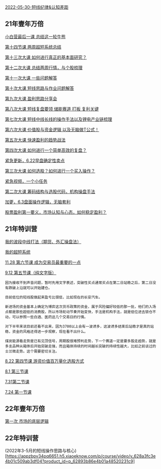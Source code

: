 [2022-05-30-短线纪律&认知差距](2022-05-30-短线纪律&认知差距.md)

## 21年壹年万倍

[小白营最后一课 总结这一轮牛熊](https://appzbpv34pq6651.h5.xiaoeknow.com/p/course/video/v_621b13bce4b054255da225bb?product_id=p_60b0ef39e4b07e4d7fd9e2e6)

[第十四节课 两周超短系统总结](https://appzbpv34pq6651.h5.xiaoeknow.com/p/course/video/v_61a3584de4b0b4bf0ab33876?product_id=p_60b0ef39e4b07e4d7fd9e2e6)

[第十三次大课 如何进行真正的基本面研究？](https://appzbpv34pq6651.h5.xiaoeknow.com/p/course/video/v_616bdbf3e4b0a052bf6735ce?product_id=p_60b0ef39e4b07e4d7fd9e2e6)

[第十二次大课 总结两周行情，与个股梳理](https://appzbpv34pq6651.h5.xiaoeknow.com/p/course/video/v_613dd095e4b0448bf6588f9e?product_id=p_60b0ef39e4b07e4d7fd9e2e6)

[第十一次大课 一些问题解答](https://appzbpv34pq6651.h5.xiaoeknow.com/p/course/video/v_612b9ed4e4b0e1ddfcf26797?product_id=p_60b0ef39e4b07e4d7fd9e2e6)

[第十次大课 短线思路与作业问题解答](https://appzbpv34pq6651.h5.xiaoeknow.com/p/course/video/v_611b8a35e4b0a27d0e3ee6e3?product_id=p_60b0ef39e4b07e4d7fd9e2e6)

[第九次大课 盈利思路分享会](https://appzbpv34pq6651.h5.xiaoeknow.com/p/course/video/v_610f9631e4b054ed7c4b5e4b?product_id=p_60b0ef39e4b07e4d7fd9e2e6)

[第八次大课 短线复盘要领 储能赛道 打板 复利关键](https://appzbpv34pq6651.h5.xiaoeknow.com/p/course/video/v_6106a309e4b0a27d0e381c2a?product_id=p_60b0ef39e4b07e4d7fd9e2e6)

[第七次大课 短线中线长线的操作手法以及锂电产业链梳理](https://appzbpv34pq6651.h5.xiaoeknow.com/p/course/video/v_60fd41a7e4b054ed7c464de3?product_id=p_60b0ef39e4b07e4d7fd9e2e6)

[第六次大课 价值股与资金逻辑 以及无脑做T公式！](https://appzbpv34pq6651.h5.xiaoeknow.com/p/course/video/v_60eab1e7e4b0b2c42143535e?product_id=p_60b0ef39e4b07e4d7fd9e2e6)

[第五次大课 快速盈利的趋势战法](https://appzbpv34pq6651.h5.xiaoeknow.com/p/course/video/v_60e16c6be4b0bd401d8822b9?product_id=p_60b0ef39e4b07e4d7fd9e2e6)

[第四次大课 如何进行一个简单高效的复盘？](https://appzbpv34pq6651.h5.xiaoeknow.com/p/course/video/v_60d8a121e4b057a4e7288953?product_id=p_60b0ef39e4b07e4d7fd9e2e6)

[紧急更新，6.22早盘确定性卖点](https://appzbpv34pq6651.h5.xiaoeknow.com/p/course/video/v_60d1d27de4b0017651a757d3?product_id=p_60b0ef39e4b07e4d7fd9e2e6)

[第三次大课 如何选股？如何进行一个买入操作？](https://appzbpv34pq6651.h5.xiaoeknow.com/p/course/video/v_60cf09c4e4b0f120ffc8d7f4?product_id=p_60b0ef39e4b07e4d7fd9e2e6)

[紧急视频，一个小任务](https://appzbpv34pq6651.h5.xiaoeknow.com/p/course/video/v_60cc9795e4b07e4d7fe04c1c?product_id=p_60b0ef39e4b07e4d7fd9e2e6)

[第二次大课 筹码结构与选股代码，机构操盘手法](https://appzbpv34pq6651.h5.xiaoeknow.com/p/course/video/v_60c0a2d6e4b07e4d7fdd9be0?product_id=p_60b0ef39e4b07e4d7fd9e2e6)

[加更，6.3盘面操作逻辑，无脑套利](https://appzbpv34pq6651.h5.xiaoeknow.com/p/course/video/v_60b8e5a2e4b0017651a1bf81?product_id=p_60b0ef39e4b07e4d7fd9e2e6)

[股票盈利第一要义，市场认知与心态，如何稳定盈利？](https://appzbpv34pq6651.h5.xiaoeknow.com/p/course/video/v_60b754c7e4b0c726421b7979?product_id=p_60b0ef39e4b07e4d7fd9e2e6)

## 21年特训营

[我的波段中线打法（期货、外汇操盘法）](https://appzbpv34pq6651.h5.xiaoeknow.com/p/course/video/v_61d28d4fe4b0469a4f6b7585?product_id=p_60b0eeb4e4b00176519ff1ac)

[我的超短系统](https://appzbpv34pq6651.h5.xiaoeknow.com/p/course/video/v_61accb43e4b0aa27859cc124?product_id=p_60b0eeb4e4b00176519ff1ac)

[11.28 第六节课 成为交易员最重要的一点](https://appzbpv34pq6651.h5.xiaoeknow.com/p/course/video/v_61a35830e4b09240f0e4b9fe?product_id=p_60b0eeb4e4b00176519ff1ac)

[9.12 第五节课（纯文字版）](https://appzbpv34pq6651.h5.xiaoeknow.com/p/course/text/i_613e14c8e4b0b558b92f7baa?product_id=p_60b0eeb4e4b00176519ff1ac)

```
因为接收不到声音问题，暂时先用文字表述，突破性买点通常买点在第二日站稳之后，第二日没有跌破上沿就可以开始建仓。

目前低位的短线股做起来盈亏比很低，比如现在的长安汽车。

新进场的资金基本上确定为博弈这次货币政策的资金，属于风险偏好较低的那一批，他们的入场点都是那些超低的消费股，所以市场轮动节奏开始变快，手法是机构手法，就是低位进去锁仓不动，可以参照一些白酒、医药这几个交易日的行情。

对下半年来说目前还看不出来，因为3700以上会有一波诱多，这波诱多结束后站稳才是真的站稳，资金的风格还得进一步观察，现在看不出什么。

煤炭能源看走势是已有见顶信号，周期股很难预判走势，下一个赛道一定是要多股走趋势，就是多支品种从箱体后开始突破走强，而且箱体持续的时间越长突破的持续性越大，比如之前谈过的士兰微走势。这个需要密切关注。
```

[8.22 第四节课 游资价值百万量化选股方式](https://appzbpv34pq6651.h5.xiaoeknow.com/p/course/video/v_61224438e4b01c99903b93f2?product_id=p_60b0eeb4e4b00176519ff1ac)

[8.1 第三节课](https://appzbpv34pq6651.h5.xiaoeknow.com/p/course/video/v_61066e08e4b0a27d0e380fe3?product_id=p_60b0eeb4e4b00176519ff1ac)

[7.31第二节课](https://appzbpv34pq6651.h5.xiaoeknow.com/p/course/video/v_60fd4268e4b0a27d0e35b73b?product_id=p_60b0eeb4e4b00176519ff1ac)

[7.24 第一节课](https://appzbpv34pq6651.h5.xiaoeknow.com/p/course/video/v_60f3edbee4b0041622bd947a?product_id=p_60b0eeb4e4b00176519ff1ac)

## 22年壹年万倍

[第一次 市场的底层逻辑](https://appzbpv34pq6651.h5.xiaoeknow.com/p/course/video/v_629b8cd5e4b0cedf38baa8d9?product_id=p_62893ca5e4b09dda126b8773)

## 22年特训营

(2022年3-5月的短线操作思路与核心)[https://appzbpv34pq6651.h5.xiaoeknow.com/p/course/video/v_628a3fc3e4b01c509ab3df04?product_id=p_62893b86e4b01a48520231c9]

